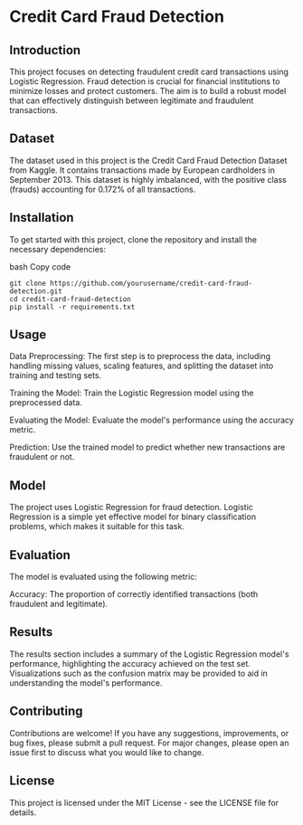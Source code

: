 # Credit Card Fraud Detection

## Introduction
This project focuses on detecting fraudulent credit card transactions using Logistic Regression. Fraud detection is crucial for financial institutions to minimize losses and protect customers. The aim is to build a robust model that can effectively distinguish between legitimate and fraudulent transactions.

## Dataset
The dataset used in this project is the Credit Card Fraud Detection Dataset from Kaggle. It contains transactions made by European cardholders in September 2013. This dataset is highly imbalanced, with the positive class (frauds) accounting for 0.172% of all transactions.

## Installation
To get started with this project, clone the repository and install the necessary dependencies:

bash
Copy code
```
git clone https://github.com/yourusername/credit-card-fraud-detection.git
cd credit-card-fraud-detection
pip install -r requirements.txt
```
## Usage
Data Preprocessing: The first step is to preprocess the data, including handling missing values, scaling features, and splitting the dataset into training and testing sets.

Training the Model: Train the Logistic Regression model using the preprocessed data.

Evaluating the Model: Evaluate the model's performance using the accuracy metric.

Prediction: Use the trained model to predict whether new transactions are fraudulent or not.

## Model
The project uses Logistic Regression for fraud detection. Logistic Regression is a simple yet effective model for binary classification problems, which makes it suitable for this task.

## Evaluation
The model is evaluated using the following metric:

Accuracy: The proportion of correctly identified transactions (both fraudulent and legitimate).
## Results
The results section includes a summary of the Logistic Regression model's performance, highlighting the accuracy achieved on the test set. Visualizations such as the confusion matrix may be provided to aid in understanding the model's performance.

## Contributing
Contributions are welcome! If you have any suggestions, improvements, or bug fixes, please submit a pull request. For major changes, please open an issue first to discuss what you would like to change.

## License
This project is licensed under the MIT License - see the LICENSE file for details.
